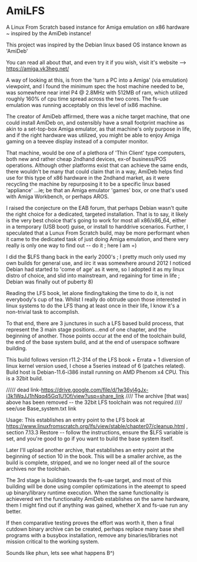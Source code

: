 # AmiLFS
A Linux From Scratch based instance for Amiga emulation on x86 hardware ~ inspired by the AmiDeb instance!

This project was inspired by the Debian linux based OS instance known as 'AmiDeb'

You can read all about that, and even try it if you wish, visit it's website --> https://amiga.vk3heg.net/ 

A way of looking at this, is from the 'turn a PC into a Amiga' (via emulation) viewpoint, and I found the minimum spec the host machine needed to be, was somewhere near intel P4 @ 2.8MHz with 512MB of ram, which utilized roughly 160% of cpu time spread across the two cores. The fs-uae emulation was running acceptably on this level of ix86 machine. 

The creator of AmiDeb affirmed, there was a niche target machine, that one could install AmiDeb on, and ostensibly have a small footprint machine as akin to a set-top-box Amiga emulator, as that machine's only purpose in life, and if the right hardware was utilized, you might be able to enjoy Amiga gaming on a teevee display instead of a computer monitor.

That machine, would be one of a plethora of 'Thin Client' type computers, both new and rather cheap 2ndhand devices, ex-of business/POS operations. Although other platforms exist that can achieve the same ends, there wouldn't be many that could claim that in a way, AmiDeb helps find use for this type of x86 hardware in the 2ndhand market, as it were recycling the machine by repurposing it to be a specific linux based 'appliance' ...ie; be that an Amiga emulator 'games' box, or one that's used with Amiga Workbench, or perhaps AROS.

I raised the conjecture on the EAB forum, that perhaps Debian wasn't quite the right choice for a dedicated, targeted installation. That is to say, it likely is the very best choice that's going to work for most all x86/x86_64, either in a temporary (USB boot) guise, or install to harddrive scenarios. Further, I speculated that a Lunux From Scratch build, may be more performant when it came to the dedicated task of just doing Amiga emulation, and there very really is only one way to find out -- do it ; here I am =)

I did the $LFS thang back in the early 2000's ; I pretty much only used my own builds for general use, and iirc it was somewhere around 2012 I noticed Debian had started to 'come of age' as it were, so I adopted it as my linux distro of choice, and slid into mainstream, and regaining for time in life ; Debian was finally out of puberty 8)

Reading the LFS book, let alone finding/taking the time to do it, is not everybody's cup of tea. Whilst I really do obtrude upon those interested in linux systems to do the LFS thang at least once in their life, I know it's a non-trivial task to accomplish. 

To that end, there are 3 junctures in such a LFS based build process, that represent the 3 main stage positions...end of one chapter, and the beginning of another. Those points occur at the end of the toolchain build, the end of the base system build, and at the end of userspace software building. 

This build follows version r11.2-314 of the LFS book + Errata + 1 diversion of linux kernel version used, I chose a 5series instead of 6 (patches related). Build host is Debian-11.6-i386 install running on AMD Phenom x4 CPU. This is a 32bit build.

///// dead link-https://drive.google.com/file/d/1w36yl4gJx-i3k1WqJJ1hNqq45Gq1U1Of/view?usp=share_link
//// The archive [that was] above has been removed -- the 32bit LFS toolchain was not required
//// see/use   Base_system.txt    link

Usage: This establishes an entry point to the LFS book at https://www.linuxfromscratch.org/lfs/view/stable/chapter07/cleanup.html , section 7.13.3 Restore -- follow the instructions, ensure the $LFS variable is set, and you're good to go if you want to build the base system itself.

Later I'll upload another archive, that establishes an entry point at the beginning of section 10 in the book. This will be a smaller archive, as the build is complete, stripped, and we no longer need all of the source archives nor the toolchain. 

The 3rd stage is building towards the fs-uae target, and most of this building will be done using compiler optimizations in the ateempt to speed up binary/library runtime execution. When the same functionality is achievered wrt the functionality AmiDeb establishes on the same hardware, them I might find out if anything was gained, whether X and fs-uae run any better.

If then comparative testing proves the effort was worth it, then a final cutdown binary archive can be created, perhaps replace many base shell programs with a busybox installation, remove any binaries/libraries not mission critical to the working system. 

Sounds like phun, lets see what happens B^) 
